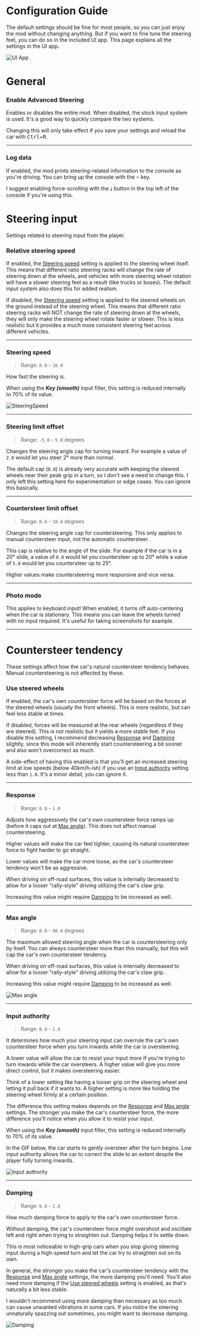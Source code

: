 # Configuration Guide

The default settings should be fine for most people, so you can just enjoy the mod without changing anything.
But if you want to fine tune the steering feel, you can do so in the included UI app. This page explains all the settings in the UI app.

![UI App](https://i.imgur.com/IRgihn0.png)

# General

### Enable Advanced Steering

Enables or disables the entire mod. When disabled, the stock input system is used. It's a good way to quickly compare the two systems.

Changing this will only take effect if you save your settings and reload the car with <kbd>Ctrl</kbd>+<kbd>R</kbd>.

___

### Log data

If enabled, the mod prints steering-related information to the console as you're driving.
You can bring up the console with the <kbd>~</kbd> key.

I suggest enabling force-scrolling with the <kbd>⤓</kbd> button in the top left of the console if you're using this.

# Steering input
Settings related to steering input from the player.

### Relative steering speed

If enabled, the [Steering speed](#steering-speed) setting is applied to the steering wheel itself. This means that different ratio steering racks will change the rate of steering down at the wheels, and vehicles with more steering wheel rotation will have a slower steering feel as a result (like trucks or buses). The default input system also does this for added realism.

If disabled, the [Steering speed](#steering-speed) setting is applied to the steered wheels on the ground instead of the steering wheel. This means that different ratio steering racks will NOT change the rate of steering down at the wheels, they will only make the steering wheel rotate faster or slower. This is less realistic but it provides a much more consistent steering feel across different vehicles.

___

### Steering speed
> Range: `0.0` - `10.0`

How fast the steering is.

When using the ***Key (smooth)*** input filter, this setting is reduced internally to 70% of its value.

![SteeringSpeed](https://i.imgur.com/oYO88Cq.gif)

___

### Steering limit offset
> Range: `-5.0` - `5.0` degrees

Changes the steering angle cap for turning inward. For example a value of `2.0` would let you steer 2° more than normal.

The default cap (`0.0`) is already very accurate with keeping the steered wheels near their peak grip in a turn, so I don't see a need to change this. I only left this setting here for experimentation or edge cases. You can ignore this basically.

___

### Countersteer limit offset
> Range: `0.0` - `10.0` degrees

Changes the steering angle cap for countersteering. This only applies to manual countersteer input, not the automatic countersteer.

This cap is relative to the angle of the slide. For example if the car is in a 20° slide, a value of `0.0` would let you countersteer up to 20° while a value of `5.0` would let you countersteer up to 25°.

Higher values make countersteering more responsive and vice versa.

___

### Photo mode

This applies to keyboard input! When enabled, it turns off auto-centering when the car is stationary. This means you can leave the wheels turned with no input required. It's useful for taking screenshots for example.

___

# Countersteer tendency
These settings affect how the car's natural countersteer tendency behaves. Manual countersteering is not affected by these.


### Use steered wheels

If enabled, the car's own countersteer force will be based on the forces at the steered wheels (usually the front wheels). This is more realistic, but can feel less stable at times.

If disabled, forces will be measured at the rear wheels (regardless if they are steered). This is not realistic but it yields a more stable feel. If you disable this setting, I recommend decreasing [Response](#response) and [Damping](#damping) slightly, since this mode will inherently start countersteering a bit sooner and also won't overcorrect as much.

A side-effect of having this enabled is that you'll get an increased steering limit at low speeds (below 40km/h-ish) if you use an [Input authority](#input-authority) setting less than `1.0`. It's a minor detail, you can ignore it.

___

### Response
> Range: `0.0` - `1.0`

Adjusts how aggressively the car's own countersteer force ramps up (before it caps out at [Max angle](#max-angle)). This does not affect manual countersteering.

Higher values will make the car feel tighter, causing its natural countersteer force to fight harder to go straight.

Lower values will make the car more loose, as the car's countersteer tendency won't be as aggressive.

When driving on off-road surfaces, this value is internally decreased to allow for a looser "rally-style" driving utilizing the car's claw grip.

Increasing this value might require [Damping](#damping) to be increased as well.

___

### Max angle
> Range: `0.0` - `90.0` degrees

The maximum allowed steering angle when the car is countersteering only by itself. You can always countersteer more than this manually, but this will cap the car's own countersteer tendency.

When driving on off-road surfaces, this value is internally decreased to allow for a looser "rally-style" driving utilizing the car's claw grip.

Increasing this value might require [Damping](#damping) to be increased as well.

![Max angle](https://i.imgur.com/zxtFXWu.gif)

___

### Input authority
> Range: `0.0` - `1.0`

It determines how much your steering input can overrule the car's own countersteer force when you turn inwards while the car is oversteering.

A lower value will allow the car to resist your input more if you're trying to turn inwards while the car oversteers. A higher value will give you more direct control, but it makes oversteering easier.

Think of a lower setting like having a looser grip on the steering wheel and letting it pull back if it wants to. A higher setting is more like holding the steering wheel firmly at a certain position.

The difference this setting makes depends on the [Response](#response) and [Max angle](#max-angle) settings. The stronger you make the car's countersteer force, the more difference you'll notice when you allow it to resist your input.

When using the ***Key (smooth)*** input filter, this setting is reduced internally to 70% of its value.

In the GIF below, the car starts to gently oversteer after the turn begins. Low input authority allows the car to correct the slide to an extent despite the player fully turning inwards.

![Input authority](https://i.imgur.com/bQANw6m.gif)

___

### Damping
> Range: `0.0` - `1.0`

How much damping force to apply to the car's own countersteer force.

Without damping, the car's countersteer force might overshoot and oscillate left and right when trying to straighten out. Damping helps it to settle down.

This is most noticeable in high-grip cars when you stop giving steering input during a high-speed turn and let the car try to straighten out on its own.

In general, the stronger you make the car's countersteer tendency with the [Response](#response) and [Max angle](#max-angle) settings, the more damping you'll need. You'll also need more damping if the [Use steered wheels](#use-steered-wheels) setting is enabled, as that's naturally a bit less stable.

I wouldn't recommend using more damping than necessary as too much can cause unwanted vibrations in some cars. If you notice the steering unnaturally spazzing out sometimes, you might want to decrease damping.

![Damping](https://i.imgur.com/SdnhUcA.gif)
